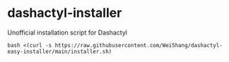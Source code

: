 # dashactyl-installer
Unofficial installation script for Dashactyl

`bash <(curl -s https://raw.githubusercontent.com/Wei5hang/dashactyl-easy-installer/main/installer.sh)`
